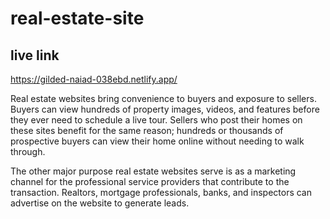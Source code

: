 # real-estate-site

## live link 
https://gilded-naiad-038ebd.netlify.app/


Real estate websites bring convenience to buyers and exposure to sellers. 
Buyers can view hundreds of property images, videos, and features before they ever need to schedule a live tour. 
Sellers who post their homes on these sites benefit for the same reason; hundreds or thousands of prospective buyers can view their home online without needing to walk through.

The other major purpose real estate websites serve is as a marketing channel for the professional service providers that contribute to the transaction.
Realtors, mortgage professionals, banks, and inspectors can advertise on the website to generate leads.
